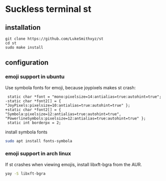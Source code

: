 # Suckless terminal st

## installation

```
git clone https://github.com/LukeSmithxyz/st
cd st
sudo make install
```

## configuration

### emoji support in ubuntu

Use symbola fonts for emoji, because joypixels makes st crash:

```
 static char *font = "mono:pixelsize=14:antialias=true:autohint=true";
-static char *font2[] = { "JoyPixels:pixelsize=10:antialias=true:autohint=true" };
+static char *font2[] = { "Symbola:pixelsize=12:antialias=true:autohint=true", "PowerlineSymbols:pixelsize=12:antialias=true:autohint=true" };
 static int borderpx = 2;
```

install symbola fonts

```bash
sudo apt install fonts-symbola
```

### emoji support in arch linux

If st crashes when viewing emojis, install libxft-bgra from the AUR.

```bash
yay -S libxft-bgra
```
